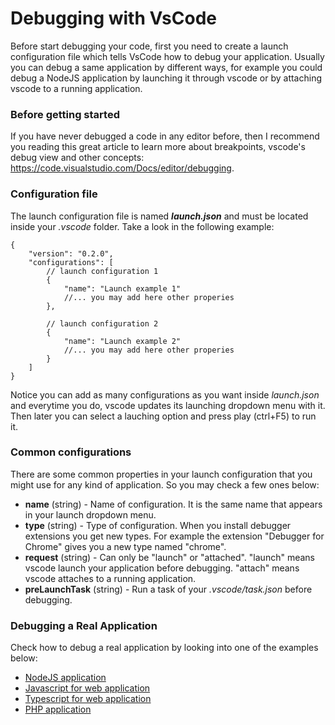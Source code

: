 # Debugging with VsCode

Before start debugging your code, first you need to create a launch configuration file which tells VsCode how to debug your application. Usually you can debug a same application by different ways, for example you could debug a NodeJS application by launching it through vscode or by attaching vscode to a running application.

### Before getting started

If you have never debugged a code in any editor before, then I recommend you reading this great article to learn more about breakpoints, vscode's debug view and other concepts: https://code.visualstudio.com/Docs/editor/debugging.

### Configuration file

The launch configuration file is named _**launch.json**_ and must be located inside your _.vscode_ folder. Take a look in the following example:

```
{
    "version": "0.2.0",
    "configurations": [
        // launch configuration 1
        {
            "name": "Launch example 1"
            //... you may add here other properies
        },

        // launch configuration 2
        {
            "name": "Launch example 2"
            //... you may add here other properies
        }
    ]
}
```

Notice you can add as many configurations as you want inside _launch.json_ and everytime you do, vscode updates its launching dropdown menu with it. Then later you can select a lauching option and press play (ctrl+F5) to run it.

### Common configurations

There are some common properties in your launch configuration that you might use for any kind of application. So you may check a few ones below:

* **name** (string) - Name of configuration. It is the same name that appears in your launch dropdown menu.
* **type** (string) - Type of configuration. When you install debugger extensions you get new types. For example the extension "Debugger for Chrome" gives you a new type named "chrome".
* **request** (string) - Can only be "launch" or "attached". "launch" means vscode launch your application before debugging. "attach" means vscode attaches to a running application.
* **preLaunchTask** (string) - Run a task of your _.vscode/task.json_ before debugging.

### Debugging a Real Application

Check how to debug a real application by looking into one of the examples below:
 - [NodeJS application](./nodejs)
 - [Javascript for web application](./javascript)
 - [Typescript for web application](./typescript)
 - [PHP application](./php)